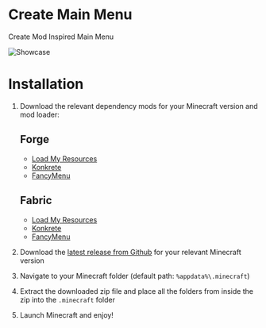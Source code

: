 # Create Main Menu

Create Mod Inspired Main Menu

![Showcase](./README/Showcase.gif)

# Installation

1. Download the relevant dependency mods for your Minecraft version and mod loader:
   ## Forge
   - [Load My Resources](https://www.curseforge.com/minecraft/mc-mods/load-my-resources-forge)
   - [Konkrete](https://www.curseforge.com/minecraft/mc-mods/konkrete)
   - [FancyMenu](https://www.curseforge.com/minecraft/mc-mods/fancymenu-forge)
   ## Fabric
   - [Load My Resources](https://www.curseforge.com/minecraft/mc-mods/load-my-resources-fabric)
   - [Konkrete](https://www.curseforge.com/minecraft/mc-mods/konkrete-fabric)
   - [FancyMenu](https://www.curseforge.com/minecraft/mc-mods/fancymenu-fabric)


2. Download the [latest release from Github](https://github.com/PINPAL/create-mod-menu/releases/latest/download/create-main-menu.zip) for your relevant Minecraft version
3. Navigate to your Minecraft folder (default path: `%appdata%\.minecraft`)
4. Extract the downloaded zip file and place all the folders from inside the zip into the `.minecraft` folder
5. Launch Minecraft and enjoy!
